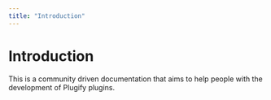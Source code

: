 ```yaml
---
title: "Introduction"
---
```


# Introduction

This is a community driven documentation that aims to help people with the development of Plugify plugins.